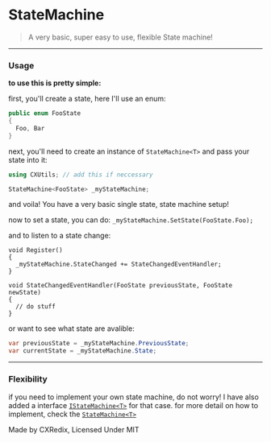 # StateMachine

> A very basic, super easy to use, flexible State machine!

---

### Usage

**to use this is pretty simple:**

first, you'll create a state, here I'll use an enum:
```cs
public enum FooState
{
  Foo, Bar
}
```

next, you'll need to create an instance of `StateMachine<T>` and pass your state into it:
```cs
using CXUtils; // add this if neccessary

StateMachine<FooState> _myStateMachine;
```

and voila! You have a very basic single state, state machine setup!

now to set a state, you can do:
`_myStateMachine.SetState(FooState.Foo);`

and to listen to a state change:
```
void Register()
{
  _myStateMachine.StateChanged += StateChangedEventHandler;
}

void StateChangedEventHandler(FooState previousState, FooState newState)
{
  // do stuff
}
```

or want to see what state are avalible:
```cs
var previousState = _myStateMachine.PreviousState;
var currentState = _myStateMachine.State;
```

---

### Flexibility

if you need to implement your own state machine, do not worry! I have also added a interface [`IStateMachine<T>`](https://github.com/AMAIOLAMO/StateMachine/blob/master/Src/Domain/IStateMachine.cs) for that case.
for more detail on how to implement, check the [`StateMachine<T>`](https://github.com/AMAIOLAMO/StateMachine/blob/master/Src/Domain/StateMachine.cs)


Made by CXRedix, Licensed Under MIT
